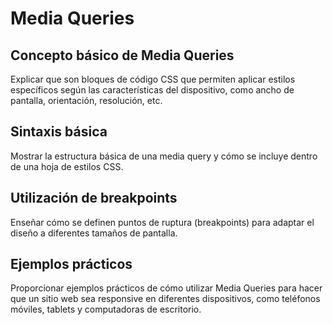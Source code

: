 # Media Queries

## Concepto básico de Media Queries

Explicar que son bloques de código CSS que permiten aplicar estilos específicos según las características del dispositivo, como ancho de pantalla, orientación, resolución, etc.

## Sintaxis básica

Mostrar la estructura básica de una media query y cómo se incluye dentro de una hoja de estilos CSS.

## Utilización de breakpoints

Enseñar cómo se definen puntos de ruptura (breakpoints) para adaptar el diseño a diferentes tamaños de pantalla.

## Ejemplos prácticos

Proporcionar ejemplos prácticos de cómo utilizar Media Queries para hacer que un sitio web sea responsive en diferentes dispositivos, como teléfonos móviles, tablets y computadoras de escritorio.

<!-- Sobre landscape y portrait -->
